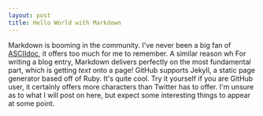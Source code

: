 ```yaml
---
layout: post
title: Hello World with Markdown
---
```


Markdown is booming in the community. I've never been a big fan of [ASCIIdoc](https://en.wikipedia.org/wiki/AsciiDoc), 
it offers too much for me to remember. A similar reason wh
For writing a blog entry, Markdown delivers perfectly on the most fundamental part, which is getting _text_ onto a page!
GitHub supports Jekyll, a static page generator based off of Ruby. It's quite cool. 
Try it yourself if you are GitHub user, it certainly offers more characters than Twitter has to offer. 
I'm unsure as to what I will post on here, but expect some interesting things to appear at some point. 

